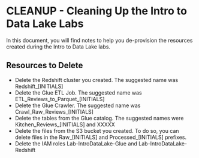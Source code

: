 # CLEANUP - Cleaning Up the Intro to Data Lake Labs
In this document, you will find notes to help you de-provision the resources created during the Intro to Data Lake labs.



## Resources to Delete
* Delete the Redshift cluster you created.  The suggested name was Redshift_[INITIALS]
* Delete the Glue ETL Job.  The suggested name was ETL_Reviews_to_Parquet_[INITIALS]
* Delete the Glue Crawler.  The suggested name was Crawl_Raw_Reviews_[INITIALS]
* Delete the tables from the Glue catalog. The suggested names were Kitchen_Reviews_[INITIALS] and XXXXX
* Delete the files from the S3 bucket you created.  To do so, you can delete files in the Raw_[INITIALS] and Processed_[INITIALS] prefixes.
* Delete the IAM roles Lab-IntroDataLake-Glue and Lab-IntroDataLake-Redshift


